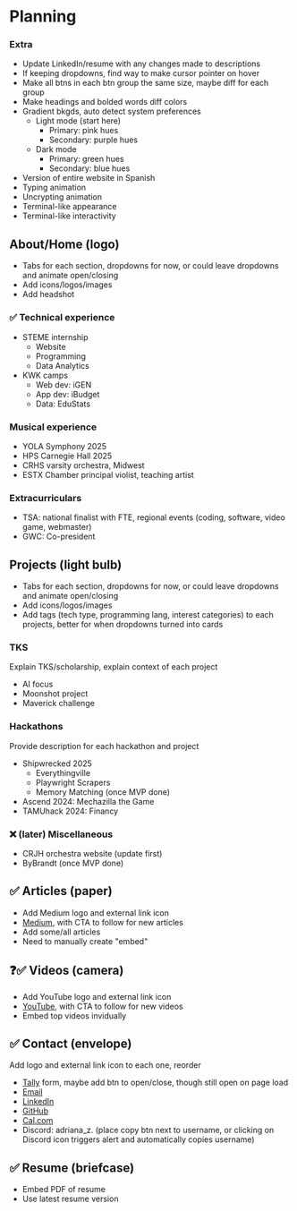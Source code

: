 # Planning

### Extra
- Update LinkedIn/resume with any changes made to descriptions
- If keeping dropdowns, find way to make cursor pointer on hover
- Make all btns in each btn group the same size, maybe diff for each group
- Make headings and bolded words diff colors
- Gradient bkgds, auto detect system preferences
    - Light mode (start here)
        - Primary: pink hues
        - Secondary: purple hues
    - Dark mode
        - Primary: green hues
        - Secondary: blue hues
- Version of entire website in Spanish
- Typing animation
- Uncrypting animation
- Terminal-like appearance
- Terminal-like interactivity

## About/Home (logo)
- Tabs for each section, dropdowns for now, or could leave dropdowns and animate open/closing
- Add icons/logos/images
- Add headshot

### ✅ Technical experience
- STEME internship
    - Website
    - Programming
    - Data Analytics
- KWK camps
    - Web dev: iGEN
    - App dev: iBudget
    - Data: EduStats

### Musical experience
- YOLA Symphony 2025
- HPS Carnegie Hall 2025
- CRHS varsity orchestra, Midwest
- ESTX Chamber principal violist, teaching artist

### Extracurriculars
- TSA: national finalist with FTE, regional events (coding, software, video game, webmaster)
- GWC: Co-president

## Projects (light bulb)
- Tabs for each section, dropdowns for now, or could leave dropdowns and animate open/closing
- Add icons/logos/images
- Add tags (tech type, programming lang, interest categories) to each projects, better for when dropdowns turned into cards

### TKS
Explain TKS/scholarship, explain context of each project
- AI focus
- Moonshot project
- Maverick challenge

### Hackathons
Provide description for each hackathon and project
- Shipwrecked 2025
    - Everythingville
    - Playwright Scrapers
    - Memory Matching (once MVP done)
- Ascend 2024: Mechazilla the Game
- TAMUhack 2024: Financy

### ❌ (later) Miscellaneous
- CRJH orchestra website (update first)
- ByBrandt (once MVP done)

## ✅ Articles (paper)
- Add Medium logo and external link icon
- [Medium](https://medium.com/@aszm), with CTA to follow for new articles
- Add some/all articles
- Need to manually create "embed"

## ❓✅ Videos (camera)
- Add YouTube logo and external link icon
- [YouTube](https://www.youtube.com/@aszm), with CTA to follow for new videos
- Embed top videos invidually

## ✅ Contact (envelope)
Add logo and external link icon to each one, reorder
- [Tally](https://tally.so/r/w77pK2) form, maybe add btn to open/close, though still open on page load
- [Email](mailto:adrianasofia.zambrano@gmail.com)
- [LinkedIn](https://www.linkedin.com/in/adrianazambrano2009)
- [GitHub](https://github.com/aszm101)
- [Cal.com](https://cal.com/adriana-zambrano-pyke96)
- Discord: adriana_z. (place copy btn next to username, or clicking on Discord icon triggers alert and automatically copies username)

## ✅ Resume (briefcase)
- Embed PDF of resume
- Use latest resume version